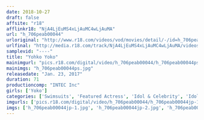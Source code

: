 ```yaml
---
date: 2018-10-27
draft: false
affsite: "r18"
afflinkr18: "NjA4LjEuMS4xLjAuMC4wLjAuMA"
url: "h_706peab00044"
urloriginal: "http://www.r18.com/videos/vod/movies/detail/-/id=h_706peab00044"
urlfinal: "http://media.r18.com/track/NjA4LjEuMS4xLjAuMC4wLjAuMA/videos/vod/movies/detail/-/id=h_706peab00044"
samplevid: "----"
title: "Yohko Yoko"
mainimgurl: "pics.r18.com/digital/video/h_706peab00044/h_706peab00044ps.jpg"
mainimgs: "h_706peab00044ps.jpg"
releasedate: "Jan. 23, 2017"
duration: 71
productioncomp: "INTEC Inc"
girls: ['Yoko']
categories: ['Swimsuits', 'Featured Actress', 'Idol & Celebrity', 'Idol Video', 'Hi-Def']
imgurls: ['pics.r18.com/digital/video/h_706peab00044/h_706peab00044jp-1.jpg', 'pics.r18.com/digital/video/h_706peab00044/h_706peab00044jp-2.jpg', 'pics.r18.com/digital/video/h_706peab00044/h_706peab00044jp-3.jpg', 'pics.r18.com/digital/video/h_706peab00044/h_706peab00044jp-4.jpg', 'pics.r18.com/digital/video/h_706peab00044/h_706peab00044jp-5.jpg', 'pics.r18.com/digital/video/h_706peab00044/h_706peab00044jp-6.jpg', 'pics.r18.com/digital/video/h_706peab00044/h_706peab00044jp-7.jpg', 'pics.r18.com/digital/video/h_706peab00044/h_706peab00044jp-8.jpg', 'pics.r18.com/digital/video/h_706peab00044/h_706peab00044jp-9.jpg', 'pics.r18.com/digital/video/h_706peab00044/h_706peab00044jp-10.jpg', 'pics.r18.com/digital/video/h_706peab00044/h_706peab00044jp-11.jpg', 'pics.r18.com/digital/video/h_706peab00044/h_706peab00044jp-12.jpg', 'pics.r18.com/digital/video/h_706peab00044/h_706peab00044jp-13.jpg', 'pics.r18.com/digital/video/h_706peab00044/h_706peab00044jp-14.jpg', 'pics.r18.com/digital/video/h_706peab00044/h_706peab00044jp-15.jpg', 'pics.r18.com/digital/video/h_706peab00044/h_706peab00044jp-16.jpg', 'pics.r18.com/digital/video/h_706peab00044/h_706peab00044jp-17.jpg', 'pics.r18.com/digital/video/h_706peab00044/h_706peab00044jp-18.jpg', 'pics.r18.com/digital/video/h_706peab00044/h_706peab00044jp-19.jpg', 'pics.r18.com/digital/video/h_706peab00044/h_706peab00044jp-20.jpg']
imgs: ['h_706peab00044jp-1.jpg', 'h_706peab00044jp-2.jpg', 'h_706peab00044jp-3.jpg', 'h_706peab00044jp-4.jpg', 'h_706peab00044jp-5.jpg', 'h_706peab00044jp-6.jpg', 'h_706peab00044jp-7.jpg', 'h_706peab00044jp-8.jpg', 'h_706peab00044jp-9.jpg', 'h_706peab00044jp-10.jpg', 'h_706peab00044jp-11.jpg', 'h_706peab00044jp-12.jpg', 'h_706peab00044jp-13.jpg', 'h_706peab00044jp-14.jpg', 'h_706peab00044jp-15.jpg', 'h_706peab00044jp-16.jpg', 'h_706peab00044jp-17.jpg', 'h_706peab00044jp-18.jpg', 'h_706peab00044jp-19.jpg', 'h_706peab00044jp-20.jpg']
---
```

